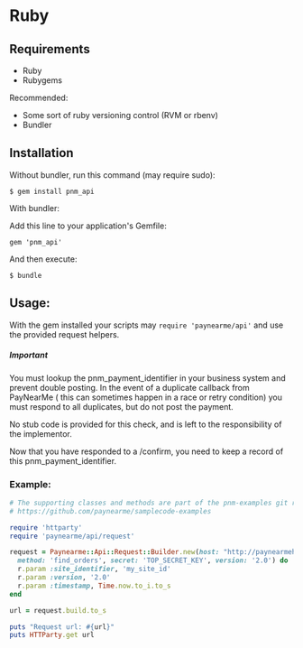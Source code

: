 # Ruby

## Requirements

- Ruby
- Rubygems

Recommended:
- Some sort of ruby versioning control (RVM or rbenv)
- Bundler

## Installation

Without bundler, run this command (may require sudo):

    $ gem install pnm_api

With bundler:

Add this line to your application's Gemfile:

    gem 'pnm_api'

And then execute:

    $ bundle

## Usage:

With the gem installed your scripts may `require 'paynearme/api'` and use the provided request helpers.

##### Important
  You must lookup the pnm_payment_identifier in your business system and prevent double posting. In the event of a duplicate callback from PayNearMe ( this can sometimes happen in a race or retry condition) you must respond to all duplicates, but do not post the payment.

  No stub code is provided for this check, and is left to the responsibility of the implementor.

  Now that you have responded to a /confirm, you need to keep a record of this pnm_payment_identifier.

### Example:

```ruby
# The supporting classes and methods are part of the pnm-examples git repository
# https://github.com/paynearme/samplecode-examples

require 'httparty'
require 'paynearme/api/request'

request = Paynearme::Api::Request::Builder.new(host: "http://paynearmehost.tld/api", 
  method: 'find_orders', secret: 'TOP_SECRET_KEY', version: '2.0') do |r|
  r.param :site_identifier, 'my_site_id'
  r.param :version, '2.0'
  r.param :timestamp, Time.now.to_i.to_s
end

url = request.build.to_s

puts "Request url: #{url}"
puts HTTParty.get url
```
